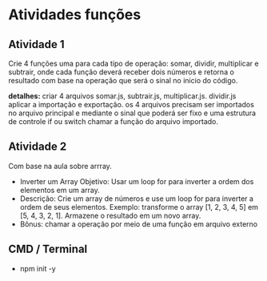# Atividades funções

## Atividade 1

Crie 4 funções uma para cada tipo de operação: somar, dividir, multiplicar e subtrair, onde cada função deverá receber dois números e retorna o resultado com base na operação que será o sinal no inicio do código.

**detalhes:** criar 4 arquivos somar.js, subtrair.js, multiplicar.js. dividir.js
aplicar a importação e exportação. os 4 arquivos precisam ser importados no arquivo principal e mediante o sinal que poderá ser fixo e uma estrutura de controle if ou switch chamar a função do arquivo importado.

## Atividade 2

Com base na aula sobre arrray.

- Inverter um Array Objetivo:
  Usar um loop for para inverter a ordem dos elementos em um array.
- Descrição:
  Crie um array de números e use um loop for para inverter a ordem de seus elementos.
  Exemplo: transforme o array [1, 2, 3, 4, 5] em [5, 4, 3, 2, 1].
  Armazene o resultado em um novo array.
- Bônus: chamar a operação por meio de uma função em arquivo externo

## CMD / Terminal

- npm init -y
